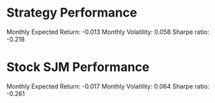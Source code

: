 # Strategy Performance
Monthly Expected Return: -0.013
Monthly Volatility: 0.058
Sharpe ratio: -0.218
# Stock SJM Performance
Monthly Expected Return: -0.017
Monthly Volatility: 0.064
Sharpe ratio: -0.261
